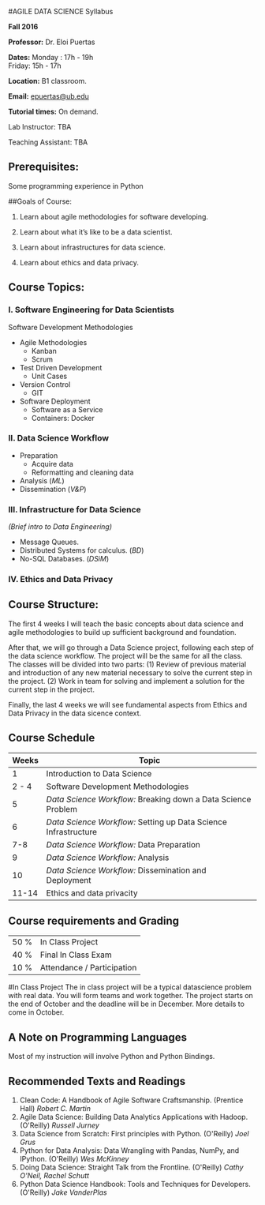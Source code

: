 #AGILE DATA SCIENCE Syllabus

**Fall 2016**

**Professor:** Dr. Eloi Puertas


**Dates:**
Monday : 17h - 19h  
Friday:  15h - 17h


**Location:** B1 classroom.

**Email:** epuertas@ub.edu

**Tutorial times:** On demand.

Lab Instructor: TBA

Teaching Assistant: TBA

## Prerequisites: 

Some programming experience in Python


##Goals of Course:
1) Learn about agile methodologies for software developing.

2) Learn about what it’s like to be a data scientist.

3) Learn about infrastructures for data science.

4) Learn about ethics and data privacy.


## Course Topics:
### I. Software Engineering for Data Scientists

Software Development Methodologies 

* Agile Methodologies
	* Kanban
	* Scrum 
*  Test Driven Development
	* Unit Cases  	
*  Version Control
	* GIT 	
*  Software Deployment
	* Software as a Service 
	* Containers: Docker 	

### II. Data Science Workflow
* Preparation
	* Acquire data
	* Reformatting and cleaning data
* Analysis  (*ML*)
* Dissemination (*V&P*)

### III. Infrastructure for Data Science
*(Brief intro to Data Engineering)*

* Message Queues.
* Distributed Systems for calculus. (*BD*)
* No-SQL Databases. (*DSiM*)

### IV. Ethics and Data Privacy


## Course Structure:

The first 4 weeks I will teach the basic concepts about data science and agile methodologies to build up sufficient background and foundation. 

After that, we will go through a Data Science project, following each step of the data science workflow. The project will be the same for all the class.  The classes will be divided into two parts: (1)  Review of previous material and introduction of any new material necessary to solve the current step in the project. (2) Work in team for solving and implement a solution for the current step in the project.

Finally, the last 4 weeks we will see fundamental aspects from Ethics and Data Privacy in the data sicence context.
	

## Course Schedule

|  Weeks  | Topic |
|--- |---|
|  1 | Introduction to Data Science|
|  2 - 4 | Software Development Methodologies |
|  5| *Data Science Workflow:* Breaking down a Data Science Problem|
| 6 | *Data Science Workflow:* Setting up Data Science Infrastructure |
| 7-8| *Data Science Workflow:* Data Preparation|
| 9  |*Data Science Workflow:*  Analysis |
| 10 | *Data Science Workflow:* Dissemination and Deployment |
| 11-14 | Ethics and data privacity|
 

## Course requirements and Grading
| | |
|--- |---|
| 50 %| In Class Project |
| 40 %| Final In Class Exam |
| 10 %| Attendance / Participation |


#In Class Project
The in class project will be a typical datascience problem with real data.  You will form teams and work together.
The project starts on the end of October and the deadline will be in December. More details to come in October. 

## A Note on Programming Languages
Most of my instruction will involve Python and Python Bindings.

## Recommended Texts and Readings

1. Clean Code: A Handbook of Agile Software Craftsmanship. (Prentice Hall) *Robert C. Martin*
2. Agile Data Science: Building Data Analytics Applications with Hadoop. (O'Reilly)  *Russell Jurney*
3. Data Science from Scratch: First principles with Python. (O'Reilly) *Joel Grus* 
4. Python for Data Analysis: Data Wrangling with Pandas, NumPy, and IPython. (O'Reilly) *Wes McKinney*
5. Doing Data Science: Straight Talk from the Frontline.  (O'Reilly) *Cathy O'Neil, Rachel Schutt*
6. Python Data Science Handbook: Tools and Techniques for Developers. (O'Reilly) *Jake VanderPlas*





 	
